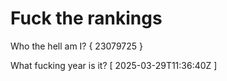 # Fuck the rankings

Who the hell am I?
{ 23079725 }

What fucking year is it?
[ 2025-03-29T11:36:40Z ]
